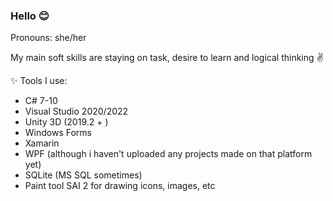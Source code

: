 ### Hello 😊
Pronouns: she/her 

My main soft skills are staying on task, desire to learn and logical thinking ✌

✨ Tools I use:
- C# 7-10
- Visual Studio 2020/2022
- Unity 3D (2019.2 + )
- Windows Forms
- Xamarin
- WPF (although i haven't uploaded any projects made on that platform yet)
- SQLite (MS SQL sometimes)
- Paint tool SAI 2 for drawing icons, images, etc

<!--
**attevinon/attevinon** is a ✨ _special_  repository because its `README.md` (this file) appears on your GitHub profile.

Here are some ideas to get you started:

- 🔭 I’m currently working on ...
- 🌱 I’m currently learning ...
- 👯 I’m looking to collaborate on ...
- 🤔 I’m looking for help with ...
- 💬 Ask me about ...
- 📫 How to reach me: ...
-  Pronouns: ...
- ⚡ Fun fact: ...
-->
